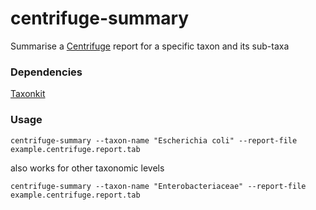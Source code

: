 # centrifuge-summary
Summarise a [Centrifuge](https://ccb.jhu.edu/software/centrifuge/manual.shtml) report for a specific taxon and its sub-taxa

### Dependencies
[Taxonkit](https://github.com/shenwei356/taxonkit)

### Usage
`centrifuge-summary --taxon-name "Escherichia coli" --report-file example.centrifuge.report.tab`

also works for other taxonomic levels

`centrifuge-summary --taxon-name "Enterobacteriaceae" --report-file example.centrifuge.report.tab`
